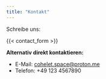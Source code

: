 ```yaml
---
title: "Kontakt"
---
```


Schreibe uns:

{{< contact_form >}}


**Alternativ direkt kontaktieren:**  
- E-Mail: cohelet.space@proton.me  
- Telefon: +49 123 4567890

